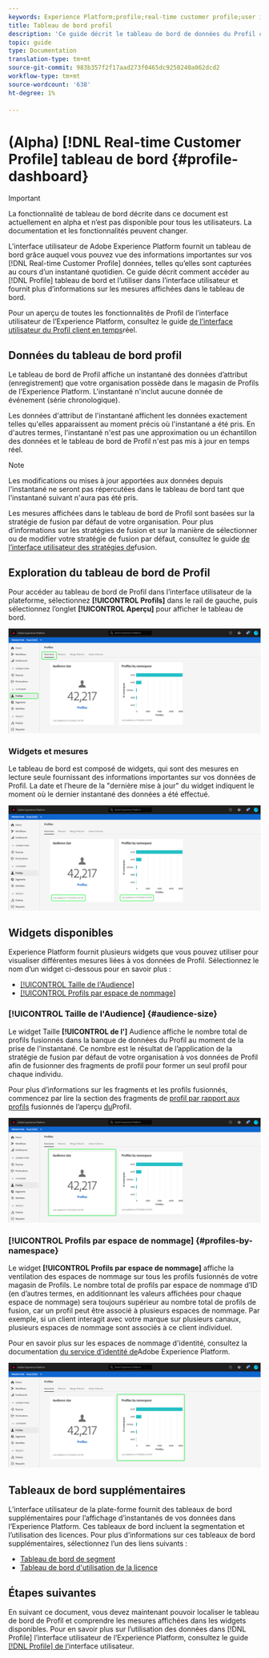 ```yaml
---
keywords: Experience Platform;profile;real-time customer profile;user interface;UI;customization;profile dashboard;dashboard
title: Tableau de bord profil
description: 'Ce guide décrit le tableau de bord de données du Profil client en temps réel disponible dans l’interface utilisateur de Adobe Experience Platform. '
topic: guide
type: Documentation
translation-type: tm+mt
source-git-commit: 983b357f2f17aad273f0465dc9250240a062dcd2
workflow-type: tm+mt
source-wordcount: '638'
ht-degree: 1%

---
```



# (Alpha) [!DNL Real-time Customer Profile] tableau de bord {#profile-dashboard}

>[!IMPORTANT]
>
>La fonctionnalité de tableau de bord décrite dans ce document est actuellement en alpha et n’est pas disponible pour tous les utilisateurs. La documentation et les fonctionnalités peuvent changer.

L’interface utilisateur de Adobe Experience Platform fournit un tableau de bord grâce auquel vous pouvez vue des informations importantes sur vos [!DNL Real-time Customer Profile] données, telles qu’elles sont capturées au cours d’un instantané quotidien. Ce guide décrit comment accéder au [!DNL Profile] tableau de bord et l’utiliser dans l’interface utilisateur et fournit plus d’informations sur les mesures affichées dans le tableau de bord.

Pour un aperçu de toutes les fonctionnalités de Profil de l’interface utilisateur de l’Experience Platform, consultez le guide [de l’interface utilisateur du Profil client en temps](user-guide.md)réel.

## Données du tableau de bord profil

Le tableau de bord de Profil affiche un instantané des données d’attribut (enregistrement) que votre organisation possède dans le magasin de Profils de l’Experience Platform. L&#39;instantané n&#39;inclut aucune donnée de événement (série chronologique).

Les données d&#39;attribut de l&#39;instantané affichent les données exactement telles qu&#39;elles apparaissent au moment précis où l&#39;instantané a été pris. En d&#39;autres termes, l&#39;instantané n&#39;est pas une approximation ou un échantillon des données et le tableau de bord de Profil n&#39;est pas mis à jour en temps réel.

>[!NOTE]
>
>Les modifications ou mises à jour apportées aux données depuis l&#39;instantané ne seront pas répercutées dans le tableau de bord tant que l&#39;instantané suivant n&#39;aura pas été pris.

Les mesures affichées dans le tableau de bord de Profil sont basées sur la stratégie de fusion par défaut de votre organisation. Pour plus d’informations sur les stratégies de fusion et sur la manière de sélectionner ou de modifier votre stratégie de fusion par défaut, consultez le guide [de l’interface utilisateur des stratégies de](merge-policies.md)fusion.

## Exploration du tableau de bord de Profil

Pour accéder au tableau de bord de Profil dans l’interface utilisateur de la plateforme, sélectionnez **[!UICONTROL Profils]** dans le rail de gauche, puis sélectionnez l’onglet **[!UICONTROL Aperçu]** pour afficher le tableau de bord.

![](../images/profile-dashboard/dashboard-overview.png)

### Widgets et mesures

Le tableau de bord est composé de widgets, qui sont des mesures en lecture seule fournissant des informations importantes sur vos données de Profil. La date et l’heure de la &quot;dernière mise à jour&quot; du widget indiquent le moment où le dernier instantané des données a été effectué.

![](../images/profile-dashboard/dashboard-timestamp.png)

## Widgets disponibles

Experience Platform fournit plusieurs widgets que vous pouvez utiliser pour visualiser différentes mesures liées à vos données de Profil. Sélectionnez le nom d’un widget ci-dessous pour en savoir plus :

* [[!UICONTROL Taille de l&#39;Audience]](#audience-size)
* [[!UICONTROL Profils par espace de nommage]](#profiles-by-namespace)

### [!UICONTROL Taille de l&#39;Audience] {#audience-size}

Le widget Taille **[!UICONTROL de l&#39;]** Audience affiche le nombre total de profils fusionnés dans la banque de données du Profil au moment de la prise de l&#39;instantané. Ce nombre est le résultat de l’application de la stratégie de fusion par défaut de votre organisation à vos données de Profil afin de fusionner des fragments de profil pour former un seul profil pour chaque individu.

Pour plus d’informations sur les fragments et les profils fusionnés, commencez par lire la section des fragments de [profil par rapport aux profils](../home.md#profile-fragments-vs-merged-profiles) fusionnés de l’aperçu [du](../home.md)Profil.

![](../images/profile-dashboard/audience-size.png)

### [!UICONTROL Profils par espace de nommage] {#profiles-by-namespace}

Le widget **[!UICONTROL Profils par espace de nommage]** affiche la ventilation des espaces de nommage sur tous les profils fusionnés de votre magasin de Profils. Le nombre total de profils par espace de nommage  d’ID (en d’autres termes, en additionnant les valeurs affichées pour chaque espace de nommage) sera toujours supérieur au nombre total de profils de fusion, car un profil peut être associé à plusieurs espaces de nommage. Par exemple, si un client interagit avec votre marque sur plusieurs canaux, plusieurs espaces de nommage sont associés à ce client individuel.

Pour en savoir plus sur les espaces de nommage d&#39;identité, consultez la documentation [du service d&#39;identité de](../../identity-service/home.md)Adobe Experience Platform.

![](../images/profile-dashboard/profiles-by-namespace.png)

## Tableaux de bord supplémentaires

L’interface utilisateur de la plate-forme fournit des tableaux de bord supplémentaires pour l’affichage d’instantanés de vos données dans l’Experience Platform. Ces tableaux de bord incluent la segmentation et l’utilisation des licences. Pour plus d’informations sur ces tableaux de bord supplémentaires, sélectionnez l’un des liens suivants :

* [Tableau de bord de segment](../../segmentation/ui/segment-dashboard.md)
* [Tableau de bord d&#39;utilisation de la licence](../../landing/license-usage-dashboard.md)

## Étapes suivantes

En suivant ce document, vous devez maintenant pouvoir localiser le tableau de bord de Profil et comprendre les mesures affichées dans les widgets disponibles. Pour en savoir plus sur l’utilisation des données dans [!DNL Profile] l’interface utilisateur de l’Experience Platform, consultez le guide [[!DNL Profile] de l’](user-guide.md)interface utilisateur.